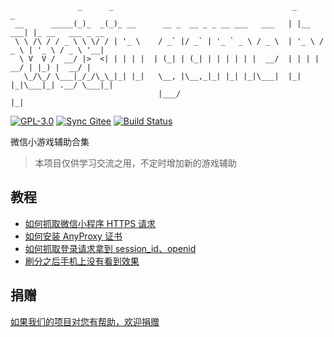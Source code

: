 ```
               _      _                                        _          _
 __      _____(_)_  _(_)_ __      __ _  __ _ _ __ ___   ___   | |__   ___| |_ __   ___ _ __
 \ \ /\ / / _ \ \ \/ / | '_ \    / _` |/ _` | '_ ` _ \ / _ \  | '_ \ / _ \ | '_ \ / _ \ '__|
  \ V  V /  __/ |>  <| | | | |  | (_| | (_| | | | | | |  __/  | | | |  __/ | |_) |  __/ |
   \_/\_/ \___|_/_/\_\_|_| |_|   \__, |\__,_|_| |_| |_|\___|  |_| |_|\___|_| .__/ \___|_|
                                 |___/                                     |_|
```

[![GPL-3.0](https://img.shields.io/badge/license-GPL--3.0-blue.svg)](LICENSE)
[![Sync Gitee](https://img.shields.io/badge/sync-gitee-green.svg)](https://gitee.com/game-helper/weixin)
[![Build Status](https://travis-ci.org/game-helper/weixin.svg?branch=master)](https://travis-ci.org/game-helper/weixin)

微信小游戏辅助合集

> 本项目仅供学习交流之用，不定时增加新的游戏辅助

## 教程

- [如何抓取微信小程序 HTTPS 请求](https://github.com/game-helper/weixin/issues/6)
- [如何安装 AnyProxy 证书](https://github.com/game-helper/weixin/issues/7)
- [如何抓取登录请求拿到 session_id、openid](https://github.com/game-helper/weixin/issues/13)
- [刷分之后手机上没有看到效果](https://github.com/game-helper/weixin/issues/17)

## 捐赠

[如果我们的项目对您有帮助，欢迎捐赠](https://github.com/game-helper/donate)
